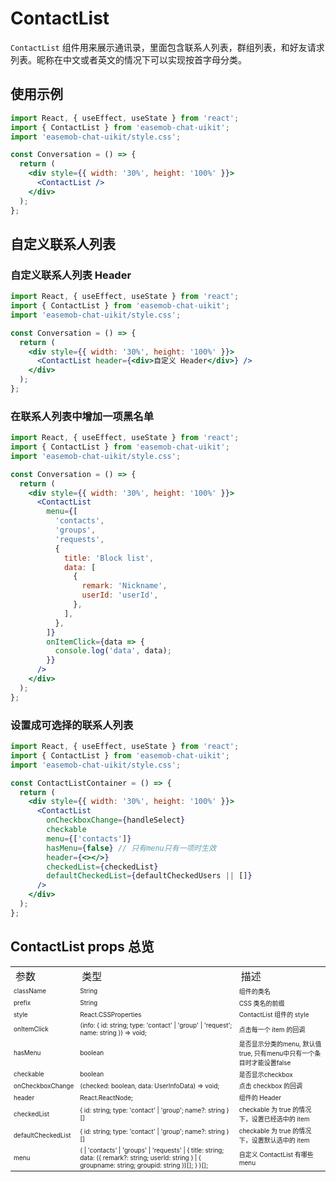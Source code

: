 # ContactList

`ContactList` 组件用来展示通讯录，里面包含联系人列表，群组列表，和好友请求列表。昵称在中文或者英文的情况下可以实现按首字母分类。

## 使用示例

```jsx
import React, { useEffect, useState } from 'react';
import { ContactList } from 'easemob-chat-uikit';
import 'easemob-chat-uikit/style.css';

const Conversation = () => {
  return (
    <div style={{ width: '30%', height: '100%' }}>
      <ContactList />
    </div>
  );
};
```

## 自定义联系人列表

### 自定义联系人列表 Header

```jsx
import React, { useEffect, useState } from 'react';
import { ContactList } from 'easemob-chat-uikit';
import 'easemob-chat-uikit/style.css';

const Conversation = () => {
  return (
    <div style={{ width: '30%', height: '100%' }}>
      <ContactList header={<div>自定义 Header</div>} />
    </div>
  );
};
```

### 在联系人列表中增加一项黑名单

```jsx
import React, { useEffect, useState } from 'react';
import { ContactList } from 'easemob-chat-uikit';
import 'easemob-chat-uikit/style.css';

const Conversation = () => {
  return (
    <div style={{ width: '30%', height: '100%' }}>
      <ContactList
        menu={[
          'contacts',
          'groups',
          'requests',
          {
            title: 'Block list',
            data: [
              {
                remark: 'Nickname',
                userId: 'userId',
              },
            ],
          },
        ]}
        onItemClick={data => {
          console.log('data', data);
        }}
      />
    </div>
  );
};
```

### 设置成可选择的联系人列表

```jsx
import React, { useEffect, useState } from 'react';
import { ContactList } from 'easemob-chat-uikit';
import 'easemob-chat-uikit/style.css';

const ContactListContainer = () => {
  return (
    <div style={{ width: '30%', height: '100%' }}>
      <ContactList
        onCheckboxChange={handleSelect}
        checkable
        menu={['contacts']}
        hasMenu={false} // 只有menu只有一项时生效
        header={<></>}
        checkedList={checkedList}
        defaultCheckedList={defaultCheckedUsers || []}
      />
    </div>
  );
};
```

## ContactList props 总览

<table>
<tr>
    <td>参数</td>
    <td>类型</td>
    <td>描述</td>
</tr>
  <tr>
    <td style=font-size:10px>
	    className
	  </td>
    <td style=font-size:10px>
	    String
	  </td>
	  <td style=font-size:10px>
	    组件的类名
	  </td>
  </tr>
	  <tr>
	    <td style=font-size:10px>prefix</td>
      <td style=font-size:10px>String</td>
		  <td style=font-size:10px>CSS 类名的前缀</td>
	  </tr>
	  <tr>
	    <td style=font-size:10px>style</td>
        <td style=font-size:10px>React.CSSProperties</td>
		<td style=font-size:10px>ContactList 组件的 style</td>
	  </tr>
	  <tr>
	    <td style=font-size:10px>onItemClick</td>
        <td style=font-size:10px>(info: { id: string; type: 'contact' | 'group' | 'request'; name: string }) => void;</td>
		<td style=font-size:10px>点击每一个 item 的回调</td>
	  </tr>
	  <tr>
	    <td style=font-size:10px>hasMenu</td>
        <td style=font-size:10px> boolean </td>
		<td style=font-size:10px>是否显示分类的menu, 默认值true, 只有menu中只有一个条目时才能设置false</td>
	  </tr>
	  <tr>
	    <td style=font-size:10px>checkable</td>
        <td style=font-size:10px>boolean</td>
		<td style=font-size:10px>是否显示checkbox</td>  
	  </tr>
	   <tr>
	    <td style=font-size:10px>onCheckboxChange</td>
        <td style=font-size:10px>(checked: boolean, data: UserInfoData) => void; </td>
		<td style=font-size:10px>点击 checkbox 的回调 </td>
	  </tr>
	  <tr>
	    <td style=font-size:10px>header </td>
         <td style=font-size:10px>React.ReactNode; </td>
		<td style=font-size:10px>组件的 Header</td>
	  </tr>
	  <tr>
	    <td style=font-size:10px>checkedList</td>
        <td style=font-size:10px>{ id: string; type: 'contact' | 'group'; name?: string }[] </td>
		<td style=font-size:10px>checkable 为 true 的情况下，设置已经选中的 item</td>  
	  </tr>
    <tr>
	    <td style=font-size:10px>defaultCheckedList</td>
        <td style=font-size:10px>{ id: string; type: 'contact' | 'group'; name?: string }[] </td>
		<td style=font-size:10px>checkable 为 true 的情况下，设置默认选中的 item</td>  
	  </tr>
    <tr>
	    <td style=font-size:10px>menu</td>
        <td style=font-size:10px>(
        | 'contacts'
        | 'groups'
        | 'requests'
        | {
            title: string;
            data: ({ remark?: string; userId: string } | { groupname: string; groupid: string })[];
          }
      )[];</td>
		<td style=font-size:10px>自定义 ContactList 有哪些 menu</td>  
	  </tr>
   </tr>
</table>
